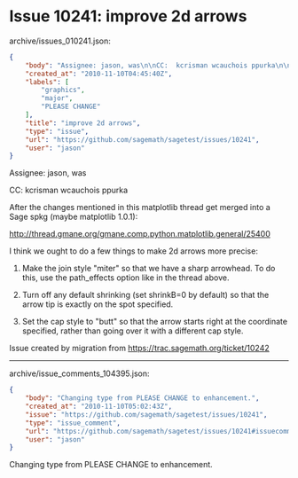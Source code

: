 # Issue 10241: improve 2d arrows

archive/issues_010241.json:
```json
{
    "body": "Assignee: jason, was\n\nCC:  kcrisman wcauchois ppurka\n\nAfter the changes mentioned in this matplotlib thread get merged into a Sage spkg (maybe matplotlib 1.0.1):\n\nhttp://thread.gmane.org/gmane.comp.python.matplotlib.general/25400\n\nI think we ought to do a few things to make 2d arrows more precise:\n\n1. Make the join style \"miter\" so that we have a sharp arrowhead.  To do this, use the path_effects option like in the thread above.\n\n2. Turn off any default shrinking (set shrinkB=0 by default) so that the arrow tip is exactly on the spot specified.\n\n3. Set the cap style to \"butt\" so that the arrow starts right at the coordinate specified, rather than going over it with a different cap style.\n\nIssue created by migration from https://trac.sagemath.org/ticket/10242\n\n",
    "created_at": "2010-11-10T04:45:40Z",
    "labels": [
        "graphics",
        "major",
        "PLEASE CHANGE"
    ],
    "title": "improve 2d arrows",
    "type": "issue",
    "url": "https://github.com/sagemath/sagetest/issues/10241",
    "user": "jason"
}
```
Assignee: jason, was

CC:  kcrisman wcauchois ppurka

After the changes mentioned in this matplotlib thread get merged into a Sage spkg (maybe matplotlib 1.0.1):

http://thread.gmane.org/gmane.comp.python.matplotlib.general/25400

I think we ought to do a few things to make 2d arrows more precise:

1. Make the join style "miter" so that we have a sharp arrowhead.  To do this, use the path_effects option like in the thread above.

2. Turn off any default shrinking (set shrinkB=0 by default) so that the arrow tip is exactly on the spot specified.

3. Set the cap style to "butt" so that the arrow starts right at the coordinate specified, rather than going over it with a different cap style.

Issue created by migration from https://trac.sagemath.org/ticket/10242





---

archive/issue_comments_104395.json:
```json
{
    "body": "Changing type from PLEASE CHANGE to enhancement.",
    "created_at": "2010-11-10T05:02:43Z",
    "issue": "https://github.com/sagemath/sagetest/issues/10241",
    "type": "issue_comment",
    "url": "https://github.com/sagemath/sagetest/issues/10241#issuecomment-104395",
    "user": "jason"
}
```

Changing type from PLEASE CHANGE to enhancement.
